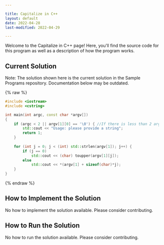```yaml
---

title: Capitalize in C++
layout: default
date: 2022-04-28
last-modified: 2022-04-29

---
```


Welcome to the Capitalize in C++ page! Here, you'll find the source code for this program as well as a description of how the program works.

## Current Solution

Note: The solution shown here is the current solution in the Sample Programs repository. Documentation below may be outdated.

{% raw %}

```C++
#include <iostream>
#include <cstring>

int main(int argc, const char *argv[])
{
    if (argc < 2 || argv[1][0] == '\0') { //If there is less than 2 arguments, no string was passed
        std::cout << "Usage: please provide a string";
        return 1;
    }
    
    for (int j = 0; j < (int) std::strlen(argv[1]); j++) { 
        if (j == 0)                                        
            std::cout << (char) toupper(argv[1][j]);      
        else
            std::cout << *(argv[1] + sizeof(char)*j);      
    }
}

```

{% endraw %}

## How to Implement the Solution

No how to implement the solution available. Please consider contributing.

## How to Run the Solution

No how to run the solution available. Please consider contributing.